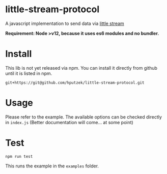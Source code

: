 # little-stream-protocol

A javascript implementation to send data via [little stream](https://github.com/IoTPanic/s)

**Requirement: Node >v12, because it uses es6 modules and no bundler.**

# Install

This lib is not yet released via npm.
You can install it directly from github until it is listed in npm.

`git+https://git@github.com/hputzek/little-stream-protocol.git`

# Usage

Please refer to the example.
The available options can be checked directly in `index.js`
(Better documentation will come... at some point) 


# Test

`npm run test`

This runs the example in the `examples` folder.
